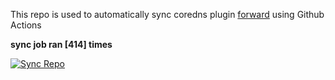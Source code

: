 This repo is used to automatically sync coredns plugin [forward](https://github.com/QZLin/forward) using Github Actions

**sync job ran [414] times**

[![Sync Repo](https://github.com/QZLin/coredns-extract/actions/workflows/sync.yaml/badge.svg)](https://github.com/QZLin/coredns-extract/actions/workflows/sync.yaml)
